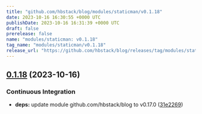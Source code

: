 ```yaml
---
title: "github.com/hbstack/blog/modules/staticman/v0.1.18"
date: 2023-10-16 16:30:55 +0000 UTC
publishDate: 2023-10-16 16:31:39 +0000 UTC
draft: false
prerelease: false
name: "modules/staticman: v0.1.18"
tag_name: "modules/staticman/v0.1.18"
release_url: "https://github.com/hbstack/blog/releases/tag/modules/staticman/v0.1.18"
---
```


## [0.1.18](https://github.com/hbstack/blog/compare/modules/staticman/v0.1.17...modules/staticman/v0.1.18) (2023-10-16)


### Continuous Integration

* **deps:** update module github.com/hbstack/blog to v0.17.0 ([31e2269](https://github.com/hbstack/blog/commit/31e2269889826b3a102fb1ac5ac1a0c09a88d652))
